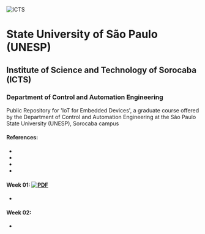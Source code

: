 ![ICTS](./images/unesp_sorocaba.jpg)
# State University of São Paulo (UNESP)
## Institute of Science and Technology of Sorocaba (ICTS)
### Department of Control and Automation Engineering
Public Repository for 'IoT for Embedded Devices', a graduate course offered by the Department of Control and Automation Engineering at the São Paulo State University (UNESP), Sorocaba campus

#### References:
*
*
*
*
#### Week 01: [![PDF](https://www.google.com/url?sa=i&url=https%3A%2F%2Fen.m.wikipedia.org%2Fwiki%2FFile%3APDF_file_icon.svg&psig=AOvVaw1B_nkFIcF2dd5AELQkAYYK&ust=1708548701927000&source=images&cd=vfe&opi=89978449&ved=0CBIQjRxqFwoTCMiKjofmuoQDFQAAAAAdAAAAABAD)](lessons/week_01/week_01_Course_Presentation_IoT_Dhiego.pdf)
* 
#### Week 02:
* 

